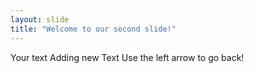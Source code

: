 ```yaml
---
layout: slide
title: "Welcome to our second slide!"
---
```

Your text Adding new Text
Use the left arrow to go back!
